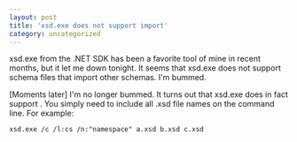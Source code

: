 ```yaml
---
layout: post
title: 'xsd.exe does not support import'
category: uncategorized
---
```


xsd.exe from the .NET SDK has been a favorite tool of mine in recent months, but it let me down tonight.  It seems that xsd.exe does not support schema files that import other schemas.  I'm bummed.


\[Moments later\] I'm no longer bummed.  It turns out that xsd.exe does in fact support .  You simply need to include all .xsd file names on the command line.  For example:

    xsd.exe /c /l:cs /n:"namespace" a.xsd b.xsd c.xsd
